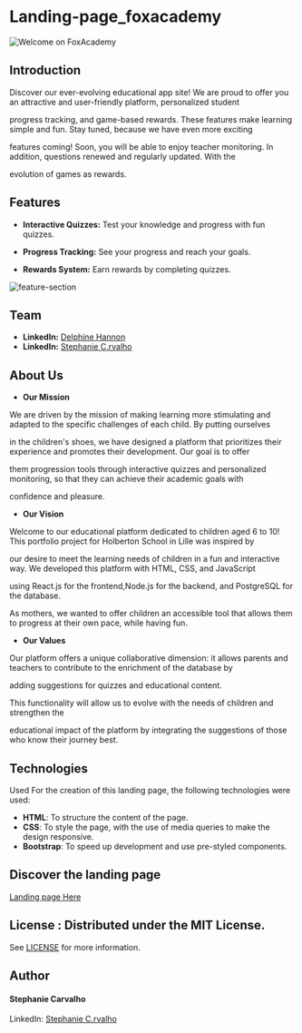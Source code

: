 # Landing-page_foxacademy

<img src="https://cdn.discordapp.com/attachments/1212359396739252225/1302638539913035837/welcome.png?ex=6728d82d&is=672786ad&hm=4f3496527a50536fdaf3082893e90bd1da453794c6be64945d8b0d27a22e8a08&" alt="Welcome on FoxAcademy">

## Introduction

Discover our ever-evolving educational app site! We are proud to offer you an attractive and user-friendly platform, personalized student

progress tracking, and game-based rewards. These features make learning simple and fun. Stay tuned, because we have even more exciting

features coming! Soon, you will be able to enjoy teacher monitoring. In addition, questions renewed and regularly updated. With the

evolution of games as rewards.

## Features

- **Interactive Quizzes:** Test your knowledge and progress with fun quizzes.

- **Progress Tracking:** See your progress and reach your goals.

- **Rewards System:**  Earn rewards by completing quizzes.

<img src="https://cdn.discordapp.com/attachments/1212359396739252225/1302694105955958845/Capture_decran_2024-11-03_185953.png?ex=67290bed&is=6727ba6d&hm=1b48c35bbca536a79816b2770521249db6b9a13e5aa19ae54d9edb3017174f13&" alt="feature-section">

## Team

- **LinkedIn:** [Delphine Hannon](https://www.linkedin.com/in/delphine-hannon/)
- **LinkedIn:** [Stephanie C.rvalho](https://www.linkedin.com/in/stefani-web/)

## About Us

- **Our Mission**

We are driven by the mission of making learning more stimulating and adapted to the specific challenges of each child. By putting ourselves

in the children's shoes, we have designed a platform that prioritizes their experience and promotes their development. Our goal is to offer

them progression tools through interactive quizzes and personalized monitoring, so that they can achieve their academic goals with

confidence and pleasure.

- **Our Vision**

Welcome to our educational platform dedicated to children aged 6 to 10! This portfolio project for Holberton School in Lille was inspired by

our desire to meet the learning needs of children in a fun and interactive way. We developed this platform with HTML, CSS, and JavaScript

using React.js for the frontend,Node.js for the backend, and PostgreSQL for the database.

As mothers, we wanted to offer children an accessible tool that allows them to progress at their own pace, while having fun.

- **Our Values**

Our platform offers a unique collaborative dimension: it allows parents and teachers to contribute to the enrichment of the database by

adding suggestions for quizzes and educational content.

This functionality will allow us to evolve with the needs of children and strengthen the

educational impact of the platform by integrating the suggestions of those who know their journey best.

## Technologies

Used For the creation of this landing page, the following technologies were used:

- **HTML**: To structure the content of the page.
- **CSS**: To style the page, with the use of media queries to make the design responsive.
- **Bootstrap**: To speed up development and use pre-styled components.

## Discover the landing page

[Landing page Here](https://stefani-web.github.io/Landing-page_foxacademy/)

## License : Distributed under the MIT License.
See [LICENSE](https://www.holbertonschool.fr/) for more information.


## Author
#### Stephanie Carvalho

LinkedIn: [Stephanie C.rvalho](https://www.linkedin.com/in/stephanie-c-35582a13a/)
